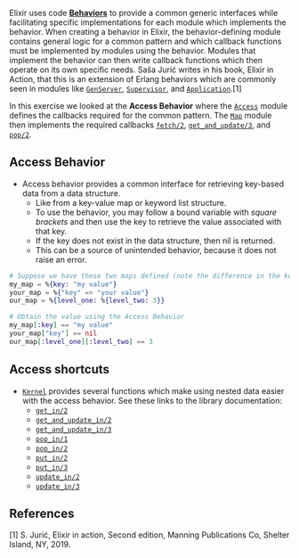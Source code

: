 Elixir uses code [**Behaviors**][behaviors] to provide a common generic interfaces while facilitating specific implementations for each module which implements the behavior. When creating a behavior in Elixir, the behavior-defining module contains general logic for a common pattern and which callback functions must be implemented by modules using the behavior. Modules that implement the behavior can then write callback functions which then operate on its own specific needs. Saša Jurić writes in his book, Elixir in Action, that this is an extension of Erlang behaviors which are commonly seen in modules like [`GenServer`][genserver], [`Supervisor`][supervisor], and [`Application`][application].[1]

In this exercise we looked at the **Access Behavior** where the [`Access`][access] module defines the callbacks required for the common pattern. The [`Map`][map] module then implements the required callbacks [`fetch/2`][map-fetch], [`get_and_update/3`][map-get-and-update], and [`pop/2`][map-pop].

## Access Behavior

- Access behavior provides a common interface for retrieving key-based data from a data structure.
  - Like from a key-value map or keyword list structure.
  - To use the behavior, you may follow a bound variable with _square brackets_ and then use the key to retrieve the value associated with that key.
  - If the key does not exist in the data structure, then nil is returned.
  - This can be a source of unintended behavior, because it does not raise an error.

```elixir
# Suppose we have these two maps defined (note the difference in the key type)
my_map = %{key: "my value"}
your_map = %{"key" => "your value"}
our_map = %{level_one: %{level_two: 3}}

# Obtain the value using the Access Behavior
my_map[:key] == "my value"
your_map["key"] == nil
our_map[:level_one][:level_two] == 3
```

## Access shortcuts

- [`Kernel`][kernel] provides several functions which make using nested data easier with the access behavior. See these links to the library documentation:
  - [`get_in/2`][get-in-2]
  - [`get_and_update_in/2`][get-and-update-in-2]
  - [`get_and_update_in/3`][get-and-update-in-3]
  - [`pop_in/1`][pop-in-1]
  - [`pop_in/2`][pop-in-2]
  - [`put_in/2`][put-in-2]
  - [`put_in/3`][put-in-3]
  - [`update_in/2`][update-in-2]
  - [`update_in/3`][update-in-3]

## References

[1] S. Jurić, Elixir in action, Second edition, Manning Publications Co, Shelter Island, NY, 2019.

[kernel]: https://hexdocs.pm/elixir/Kernel.html#content
[behaviors]: https://hexdocs.pm/elixir/Module.html#module-behaviour
[genserver]: https://hexdocs.pm/elixir/GenServer.html#content
[supervisor]: https://hexdocs.pm/elixir/Supervisor.html#content
[application]: https://hexdocs.pm/elixir/Application.html#content
[access]: https://hexdocs.pm/elixir/Access.html#content
[map]: https://hexdocs.pm/elixir/Map.html#content
[map-fetch]: https://hexdocs.pm/elixir/Map.html#fetch/2
[map-get-and-update]: https://hexdocs.pm/elixir/Map.html#get_and_update/3
[map-pop]: https://hexdocs.pm/elixir/Map.html#pop/3
[get-in-2]: https://hexdocs.pm/elixir/Kernel.html#get_in/2
[get-and-update-in-2]: https://hexdocs.pm/elixir/Kernel.html#get_and_update_in/2
[get-and-update-in-3]: https://hexdocs.pm/elixir/Kernel.html#get_and_update_in/3
[pop-in-1]: https://hexdocs.pm/elixir/Kernel.html#pop_in/1
[pop-in-2]: https://hexdocs.pm/elixir/Kernel.html#pop_in/2
[put-in-2]: https://hexdocs.pm/elixir/Kernel.html#put_in/2
[put-in-3]: https://hexdocs.pm/elixir/Kernel.html#put_in/3
[update-in-2]: https://hexdocs.pm/elixir/Kernel.html#update_in/2
[update-in-3]: https://hexdocs.pm/elixir/Kernel.html#update_in/3
